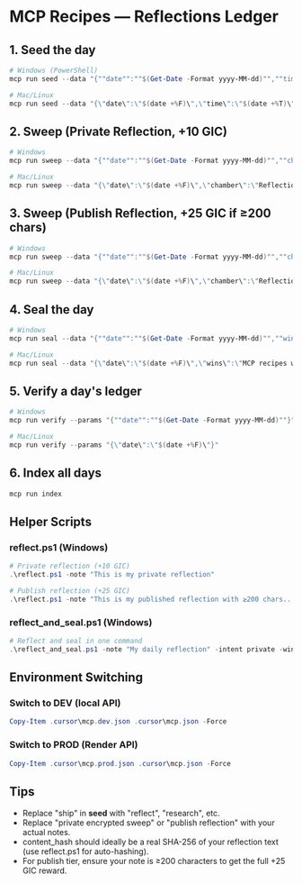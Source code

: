 # MCP Recipes — Reflections Ledger

## 1. Seed the day

```powershell
# Windows (PowerShell)
mcp run seed --data "{""date"":""$(Get-Date -Format yyyy-MM-dd)"",""time"":""$(Get-Date -Format HH:mm:ss)"",""intent"":""ship""}"

# Mac/Linux
mcp run seed --data "{\"date\":\"$(date +%F)\",\"time\":\"$(date +%T)\",\"intent\":\"ship\"}"
```

## 2. Sweep (Private Reflection, +10 GIC)

```powershell
# Windows
mcp run sweep --data "{""date"":""$(Get-Date -Format yyyy-MM-dd)"",""chamber"":""Reflections"",""note"":""private encrypted sweep"",""meta"":{""gic_intent"":""private"",""content_hash"":""hash-private"",""ui"":""mcp""}}"

# Mac/Linux
mcp run sweep --data "{\"date\":\"$(date +%F)\",\"chamber\":\"Reflections\",\"note\":\"private encrypted sweep\",\"meta\":{\"gic_intent\":\"private\",\"content_hash\":\"hash-private\",\"ui\":\"mcp\"}}"
```

## 3. Sweep (Publish Reflection, +25 GIC if ≥200 chars)

```powershell
# Windows
mcp run sweep --data "{""date"":""$(Get-Date -Format yyyy-MM-dd)"",""chamber"":""Reflections"",""note"":""This is a publish-tier reflection written out at length so it exceeds the minimum character threshold for the higher GIC reward..."",""meta"":{""gic_intent"":""publish"",""content_hash"":""hash-publish"",""ui"":""mcp""}}"

# Mac/Linux
mcp run sweep --data "{\"date\":\"$(date +%F)\",\"chamber\":\"Reflections\",\"note\":\"This is a publish-tier reflection written out at length so it exceeds the minimum character threshold for the higher GIC reward...\",\"meta\":{\"gic_intent\":\"publish\",\"content_hash\":\"hash-publish\",\"ui\":\"mcp\"}}"
```

## 4. Seal the day

```powershell
# Windows
mcp run seal --data "{""date"":""$(Get-Date -Format yyyy-MM-dd)"",""wins"":""MCP recipes worked"",""blocks"":""none"",""tomorrow_intent"":""iterate""}"

# Mac/Linux
mcp run seal --data "{\"date\":\"$(date +%F)\",\"wins\":\"MCP recipes worked\",\"blocks\":\"none\",\"tomorrow_intent\":\"iterate\"}"
```

## 5. Verify a day's ledger

```powershell
# Windows
mcp run verify --params "{""date"":""$(Get-Date -Format yyyy-MM-dd)""}"

# Mac/Linux
mcp run verify --params "{\"date\":\"$(date +%F)\"}"
```

## 6. Index all days

```bash
mcp run index
```

## Helper Scripts

### reflect.ps1 (Windows)
```powershell
# Private reflection (+10 GIC)
.\reflect.ps1 -note "This is my private reflection"

# Publish reflection (+25 GIC)
.\reflect.ps1 -note "This is my published reflection with ≥200 chars..." -intent publish
```

### reflect_and_seal.ps1 (Windows)
```powershell
# Reflect and seal in one command
.\reflect_and_seal.ps1 -note "My daily reflection" -intent private -wins "completed tasks" -blocks "none" -tomorrow "iterate"
```

## Environment Switching

### Switch to DEV (local API)
```powershell
Copy-Item .cursor\mcp.dev.json .cursor\mcp.json -Force
```

### Switch to PROD (Render API)
```powershell
Copy-Item .cursor\mcp.prod.json .cursor\mcp.json -Force
```

## Tips

- Replace "ship" in **seed** with "reflect", "research", etc.
- Replace "private encrypted sweep" or "publish reflection" with your actual notes.
- content_hash should ideally be a real SHA-256 of your reflection text (use reflect.ps1 for auto-hashing).
- For publish tier, ensure your note is ≥200 characters to get the full +25 GIC reward.

